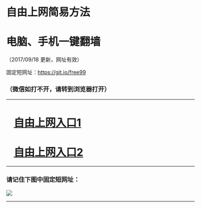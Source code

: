 ﻿# 自由上网简易方法

# 电脑、手机一键翻墙

（2017/09/18 更新，网址有效）

固定短网址：https://git.io/free99

### （微信如打不开，请转到浏览器打开）


***





# &nbsp;&nbsp; <a href="http://ft515625918.fwq-tz1005.info/fwqtz01.html?t=091800119143 " target="_blank">自由上网入口1</a>
# &nbsp;&nbsp; <a href="http://ft293158453.fwq-tz1006.info/fwqtz02.html?t=091800128137 " target="_blank">自由上网入口2</a>
***

### 请记住下图中固定短网址：

<img src="https://s3-us-west-2.amazonaws.com/fwq-1001/yjfq-20170905okok.png" /> 


***

